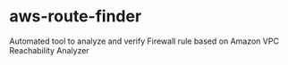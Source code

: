 # aws-route-finder
Automated tool to analyze and verify Firewall rule based on Amazon VPC Reachability Analyzer
